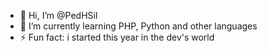 - 👋 Hi, I’m @PedHSil
- 🌱 I’m currently learning PHP, Python and other languages
- ⚡ Fun fact: i started this year in the dev's world

<!---
PedHSil/PedHSil is a ✨ special ✨ repository because its `README.md` (this file) appears on your GitHub profile.
You can click the Preview link to take a look at your changes.
--->
